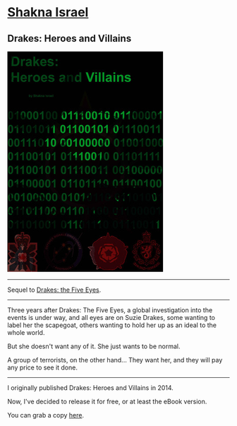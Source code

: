 # [Shakna Israel](/)

## Drakes: Heroes and Villains

![Drakes 3: Heroes and Villains](/drakes-heroes-and-villains.jpg)

---

Sequel to [Drakes: the Five Eyes](/Drakes-The-Five-Eyes).

---

Three years after Drakes: The Five Eyes, a global investigation into the events is under way, and all eyes are on Suzie Drakes, some wanting to label her the scapegoat, others wanting to hold her up as an ideal to the whole world.

But she doesn't want any of it. She just wants to be normal.

A group of terrorists, on the other hand... They want her, and they will pay any price to see it done.

---

I originally published Drakes: Heroes and Villains in 2014.

Now, I've decided to release it for free, or at least the eBook version.

You can grab a copy [here](https://shakna.keybase.pub/Drakes3HeroesVillains.epub).
